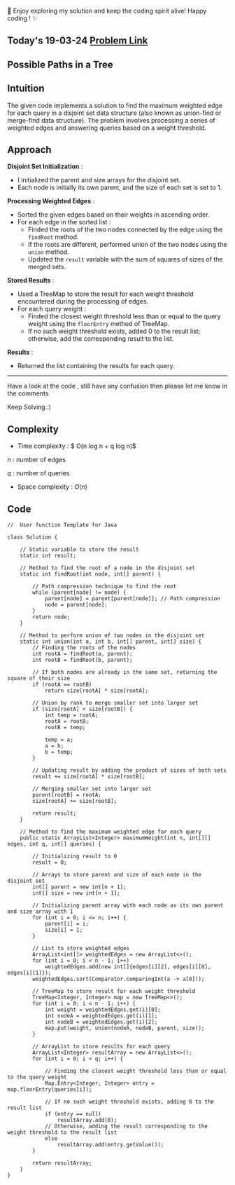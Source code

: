 🚀 Enjoy exploring my solution and keep the coding spirit alive! Happy coding ! ✨

## Today's 19-03-24 [Problem Link](https://www.geeksforgeeks.org/problems/possible-paths--141628/1)
## Possible Paths in a Tree

## Intuition
The given code implements a solution to find the maximum weighted edge for each query in a disjoint set data structure (also known as union-find or merge-find data structure). The problem involves processing a series of weighted edges and answering queries based on a weight threshold.


## Approach

**Disjoint Set Initialization** :
- I initialized the parent and size arrays for the disjoint set.
- Each node is initially its own parent, and the size of each set is set to 1.

**Processing Weighted Edges** :
- Sorted the given edges based on their weights in ascending order.
- For each edge in the sorted list :
  - Finded the roots of the two nodes connected by the edge using the `findRoot` method.
  - If the roots are different, performed union of the two nodes using the `union` method.
  - Updated the `result` variable with the sum of squares of sizes of the merged sets.

**Stored Results** :
- Used a TreeMap to store the result for each weight threshold encountered during the processing of edges.
- For each query weight :
  - Finded the closest weight threshold less than or equal to the query weight using the `floorEntry` method of TreeMap.
  - If no such weight threshold exists, added 0 to the result list; otherwise, add the corresponding result to the list.

**Results** :
- Returned the list containing the results for each query.

---
Have a look at the code , still have any confusion then please let me know in the comments

Keep Solving.:)

## Complexity
- Time complexity : $ O(n log n + q log n)$
<!-- Add your time complexity here, e.g. $$O())$$ -->
$n$ :  number of edges 

$q$ : number of queries
- Space complexity : $O( n )$
<!-- Add your space complexity here, e.g. $$O(n)$$ -->

## Code

```
//  User function Template for Java

class Solution {
    
    // Static variable to store the result
    static int result;

    // Method to find the root of a node in the disjoint set
    static int findRoot(int node, int[] parent) {
        
        // Path compression technique to find the root
        while (parent[node] != node) {
            parent[node] = parent[parent[node]]; // Path compression
            node = parent[node];
        }
        return node;
    }

    // Method to perform union of two nodes in the disjoint set
    static int union(int a, int b, int[] parent, int[] size) {
        // Finding the roots of the nodes
        int rootA = findRoot(a, parent);
        int rootB = findRoot(b, parent);
        
        // If both nodes are already in the same set, returning the square of their size
        if (rootA == rootB)
            return size[rootA] * size[rootA];
        
        // Union by rank to merge smaller set into larger set
        if (size[rootA] < size[rootB]) {
            int temp = rootA;
            rootA = rootB;
            rootB = temp;

            temp = a;
            a = b;
            b = temp;
        }

        // Updating result by adding the product of sizes of both sets
        result += size[rootA] * size[rootB];
        
        // Merging smaller set into larger set
        parent[rootB] = rootA;
        size[rootA] += size[rootB];

        return result;
    }

    // Method to find the maximum weighted edge for each query
    public static ArrayList<Integer> maximumWeight(int n, int[][] edges, int q, int[] queries) {
        
        // Initializing result to 0
        result = 0;

        // Arrays to store parent and size of each node in the disjoint set
        int[] parent = new int[n + 1];
        int[] size = new int[n + 1];

        // Initializing parent array with each node as its own parent and size array with 1
        for (int i = 0; i <= n; i++) {
            parent[i] = i;
            size[i] = 1;
        }

        // List to store weighted edges
        ArrayList<int[]> weightedEdges = new ArrayList<>();
        for (int i = 0; i < n - 1; i++)
            weightedEdges.add(new int[]{edges[i][2], edges[i][0], edges[i][1]});
        weightedEdges.sort(Comparator.comparingInt(a -> a[0]));

        // TreeMap to store result for each weight threshold
        TreeMap<Integer, Integer> map = new TreeMap<>();
        for (int i = 0; i < n - 1; i++) {
            int weight = weightedEdges.get(i)[0];
            int nodeA = weightedEdges.get(i)[1];
            int nodeB = weightedEdges.get(i)[2];
            map.put(weight, union(nodeA, nodeB, parent, size));
        }

        // ArrayList to store results for each query
        ArrayList<Integer> resultArray = new ArrayList<>();
        for (int i = 0; i < q; i++) {
            
            // Finding the closest weight threshold less than or equal to the query weight
            Map.Entry<Integer, Integer> entry = map.floorEntry(queries[i]);
            
            // If no such weight threshold exists, adding 0 to the result list
            if (entry == null)
                resultArray.add(0);
            // Otherwise, adding the result corresponding to the weight threshold to the result list
            else
                resultArray.add(entry.getValue());
        }

        return resultArray;
    }
}
```